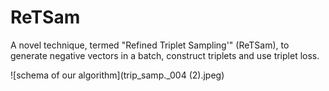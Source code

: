 # ReTSam
A novel technique, termed "Refined Triplet Sampling'" (ReTSam), to generate negative vectors in a batch, construct triplets and use triplet loss.

![schema of our algorithm](trip_samp._004 (2).jpeg)
